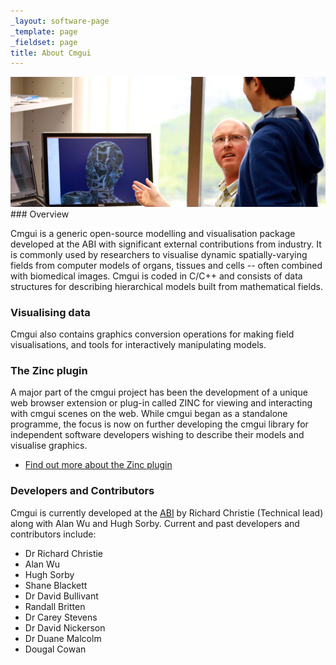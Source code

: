 ```yaml
---
_layout: software-page
_template: page
_fieldset: page
title: About Cmgui
---
```

<img src="/assets/img/software/cmgui/680x280/cmgui-demo.jpg" alt="A software developer demonsrates the Cmgui software." />
### Overview

Cmgui is a generic open-source modelling and visualisation package developed at the ABI with significant external contributions from industry. It is commonly used by researchers to visualise dynamic spatially-varying fields from computer models of organs, tissues and cells -- often combined with biomedical images. Cmgui is coded in C/C++ and consists of data structures for describing hierarchical models built from mathematical fields.

### Visualising data

Cmgui also contains graphics conversion operations for making field visualisations, and tools for interactively manipulating models.

### The Zinc plugin

A major part of the cmgui project has been the development of a unique web browser extension or plug-in called ZINC for viewing and interacting with cmgui scenes on the web. While cmgui began as a standalone programme, the focus is now on further developing the cmgui library for independent software developers wishing to describe their models and visualise graphics.
<ul class="arrow-2 dotted"><li><a href="/software/zincplugin/">Find out more about the Zinc plugin</a></li></ul>

### Developers and Contributors

Cmgui is currently developed at the [ABI](http://www.abi.auckland.ac.nz/) by Richard Christie (Technical lead) along with Alan Wu and Hugh Sorby. Current and past developers and contributors include:

- Dr Richard Christie
- Alan Wu
- Hugh Sorby
- Shane Blackett
- Dr David Bullivant
- Randall Britten
- Dr Carey Stevens
- Dr David Nickerson
- Dr Duane Malcolm
- Dougal Cowan
